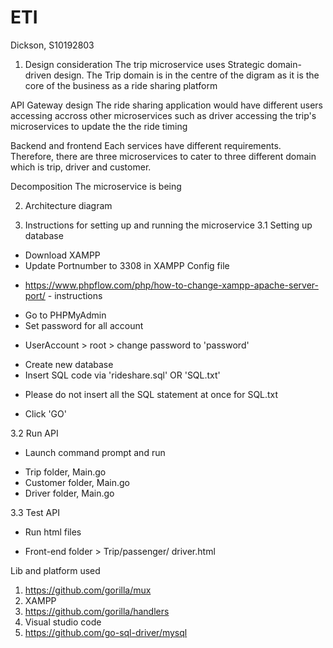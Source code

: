 # ETI
Dickson, S10192803

1. Design consideration
The trip microservice uses Strategic domain-driven design. The Trip domain is in the centre of the digram as it is the core of the business as a ride sharing platform

API Gateway design
The ride sharing application would have different users accessing accross other microservices such as driver accessing the trip's microservices to update the the ride timing

Backend and frontend 
Each services have different requirements. Therefore, there are three microservices to cater to three different domain which is trip, driver and customer.

Decomposition
The microservice is being 

2. Architecture diagram


3. Instructions for setting up and running the microservice
3.1 Setting up database
- Download XAMPP
- Update Portnumber to 3308 in XAMPP Config file
* https://www.phpflow.com/php/how-to-change-xampp-apache-server-port/ - instructions
- Go to PHPMyAdmin
- Set password for all account
* UserAccount > root > change password to 'password'
- Create new database
- Insert SQL code via 'rideshare.sql' OR 'SQL.txt'
* Please do not insert all the SQL statement at once for SQL.txt
- Click 'GO'

3.2 Run API
- Launch command prompt and run
* Trip folder, Main.go
* Customer folder, Main.go
* Driver folder, Main.go

3.3 Test API
- Run html files
* Front-end folder > Trip/passenger/ driver.html

Lib and platform used
1. https://github.com/gorilla/mux
2. XAMPP
3. https://github.com/gorilla/handlers
4. Visual studio code
5. https://github.com/go-sql-driver/mysql

